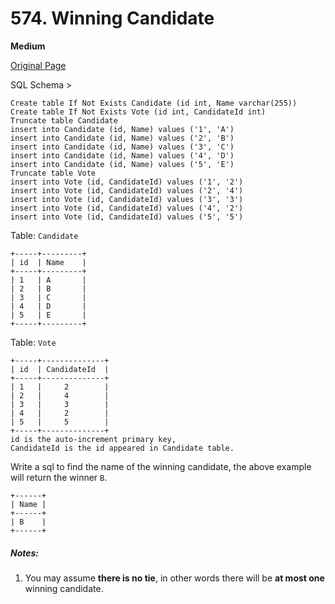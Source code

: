# 574. Winning Candidate

**Medium**

[Original Page](https://leetcode.com/problems/winning-candidate/)

SQL Schema >
```
Create table If Not Exists Candidate (id int, Name varchar(255))
Create table If Not Exists Vote (id int, CandidateId int)
Truncate table Candidate
insert into Candidate (id, Name) values ('1', 'A')
insert into Candidate (id, Name) values ('2', 'B')
insert into Candidate (id, Name) values ('3', 'C')
insert into Candidate (id, Name) values ('4', 'D')
insert into Candidate (id, Name) values ('5', 'E')
Truncate table Vote
insert into Vote (id, CandidateId) values ('1', '2')
insert into Vote (id, CandidateId) values ('2', '4')
insert into Vote (id, CandidateId) values ('3', '3')
insert into Vote (id, CandidateId) values ('4', '2')
insert into Vote (id, CandidateId) values ('5', '5')
```

Table: `Candidate`
```
+-----+---------+
| id  | Name    |
+-----+---------+
| 1   | A       |
| 2   | B       |
| 3   | C       |
| 4   | D       |
| 5   | E       |
+-----+---------+  
```

Table: `Vote`
```
+-----+--------------+
| id  | CandidateId  |
+-----+--------------+
| 1   |     2        |
| 2   |     4        |
| 3   |     3        |
| 4   |     2        |
| 5   |     5        |
+-----+--------------+
id is the auto-increment primary key,
CandidateId is the id appeared in Candidate table.
```

Write a sql to find the name of the winning candidate, the above example will return the winner `B`.
```
+------+
| Name |
+------+
| B    |
+------+
```

##### Notes:
1. You may assume __there is no tie__, in other words there will be __at most one__ winning candidate.
